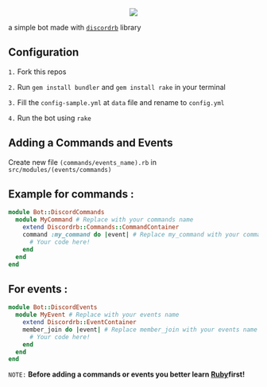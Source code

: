 <center><img src="https://upload.wikimedia.org/wikipedia/commons/thumb/5/57/Devicon-ruby-plain-wordmark.svg/1024px-Devicon-ruby-plain-wordmark.svg.png"/></center>

a simple bot made with <a href="https://github.com/shardlab/discordrb">`discordrb`</a> library
## Configuration
`1.` Fork this repos

`2.` Run `gem install bundler` and `gem install rake` in your terminal

`3.` Fill the `config-sample.yml` at `data` file and rename to `config.yml`

`4.` Run the bot using `rake`

## Adding a Commands and Events
Create new file `(commands/events_name).rb` in `src/modules/(events/commands)`

## Example for commands :
```rb
module Bot::DiscordCommands
  module MyCommand # Replace with your commands name
    extend Discordrb::Commands::CommandContainer
    command :my_command do |event| # Replace my_command with your commands name
      # Your code here!
    end
  end
end
```
## For events :
```rb
module Bot::DiscordEvents
  module MyEvent # Replace with your events name
    extend Discordrb::EventContainer
    member_join do |event| # Replace member_join with your events name
      # Your code here!
    end
  end
end
```
`NOTE:` **Before adding a commands or events you better learn <a href="https://www.ruby-lang.org/">Ruby</a> ​​first!**
